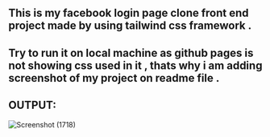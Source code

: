 ## This is my facebook login page clone front end project made by using tailwind css framework .

## Try to run it on local  machine as github pages is not showing css used in it ,   thats why i am adding screenshot of my project on readme file .

## OUTPUT:
![Screenshot (1718)](https://github.com/animeshps/tailwind-css-facebook-login/assets/125798267/651fb8cb-5314-4083-98c7-6f16077b79a6)
